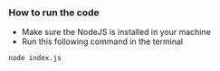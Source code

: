 ### How to run the code
* Make sure the NodeJS is installed in your machine
* Run this following command in the terminal
```
node index.js
```